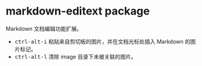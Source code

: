 # markdown-editext package

Markdown 文档编辑功能扩展。

* <kbd>ctrl-alt-i</kbd> 粘贴来自剪切板的图片，并在文档光标处插入 Markdown 的图片标记。
* <kbd>ctrl-alt-l</kbd> 清除 image 目录下未被关联的图片。
